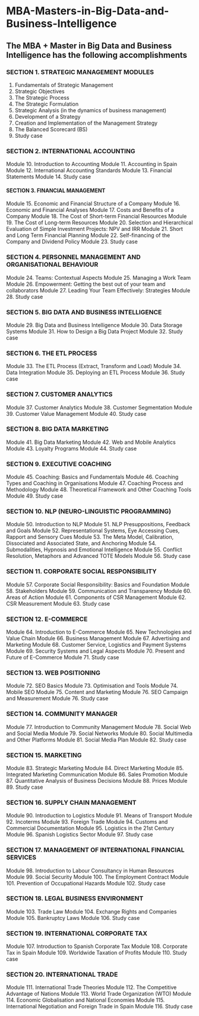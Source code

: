 # MBA-Masters-in-Big-Data-and-Business-Intelligence


## The MBA + Master in Big Data and Business Intelligence has the following accomplishments

### SECTION 1. STRATEGIC MANAGEMENT MODULES
1. Fundamentals of Strategic Management
2. Strategic Objectives
3. The Strategic Process
4. The Strategic Formulation
5. Strategic Analysis (in the dynamics of business management)
6. Development of a Strategy
7. Creation and Implementation of the Management Strategy
8. The Balanced Scorecard (BS)
9. Study case

### SECTION 2. INTERNATIONAL ACCOUNTING
Module 10. Introduction to Accounting
Module 11. Accounting in Spain
Module 12. International Accounting Standards
Module 13. Financial Statements
Module 14. Study case

#### SECTION 3. FINANCIAL MANAGEMENT
Module 15. Economic and Financial Structure of a Company
Module 16. Economic and Financial Analyses
Module 17. Costs and Benefits of a Company
Module 18. The Cost of Short-term Financial Resources
Module 19. The Cost of Long-term Resources
Module 20. Selection and Hierarchical Evaluation of Simple Investment Projects: NPV and IRR
Module 21. Short and Long Term Financial Planning
Module 22. Self-financing of the Company and Dividend Policy
Module 23. Study case

### SECTION 4. PERSONNEL MANAGEMENT AND ORGANISATIONAL BEHAVIOUR
Module 24. Teams: Contextual Aspects
Module 25. Managing a Work Team
Module 26. Empowerment: Getting the best out of your team and collaborators
Module 27. Leading Your Team Effectively: Strategies
Module 28. Study case

### SECTION 5. BIG DATA AND BUSINESS INTELLIGENCE
Module 29. Big Data and Business Intelligence
Module 30. Data Storage Systems
Module 31. How to Design a Big Data Project
Module 32. Study case

### SECTION 6. THE ETL PROCESS
Module 33. The ETL Process (Extract, Transform and Load)
Module 34. Data Integration
Module 35. Deploying an ETL Process
Module 36. Study case

### SECTION 7. CUSTOMER ANALYTICS
Module 37. Customer Analytics
Module 38. Customer Segmentation
Module 39. Customer Value Management
Module 40. Study case

### SECTION 8. BIG DATA MARKETING
Module 41. Big Data Marketing
Module 42. Web and Mobile Analytics
Module 43. Loyalty Programs
Module 44. Study case

### SECTION 9. EXECUTIVE COACHING
Module 45. Coaching: Basics and Fundamentals
Module 46. Coaching Types and Coaching in Organisations
Module 47. Coaching Process and Methodology
Module 48. Theoretical Framework and Other Coaching Tools
Module 49. Study case

### SECTION 10. NLP (NEURO-LINGUISTIC PROGRAMMING)
Module 50. Introduction to NLP
Module 51. NLP Presuppositions, Feedback and Goals
Module 52. Representational Systems, Eye Accessing Cues, Rapport and Sensory Cues
Module 53. The Meta Model, Calibration, Dissociated and Associated State, and Anchoring
Module 54. Submodalities, Hypnosis and Emotional Intelligence
Module 55. Conflict Resolution, Metaphors and Advanced TOTE Models
Module 56. Study case

### SECTION 11. CORPORATE SOCIAL RESPONSIBILITY
Module 57. Corporate Social Responsibility: Basics and Foundation
Module 58. Stakeholders
Module 59. Communication and Transparency
Module 60. Areas of Action
Module 61. Components of CSR Management
Module 62. CSR Measurement
Module 63. Study case

### SECTION 12. E-COMMERCE
Module 64. Introduction to E-Commerce
Module 65. New Technologies and Value Chain
Module 66. Business Management
Module 67. Advertising and Marketing
Module 68. Customer Service, Logistics and Payment Systems
Module 69. Security Systems and Legal Aspects
Module 70. Present and Future of E-Commerce
Module 71. Study case

### SECTION 13. WEB POSITIONING
Module 72. SEO Basics
Module 73. Optimisation and Tools
Module 74. Mobile SEO
Module 75. Content and Marketing
Module 76. SEO Campaign and Measurement
Module 76. Study case

### SECTION 14. COMMUNITY MANAGER
Module 77. Introduction to Community Management
Module 78. Social Web and Social Media
Module 79. Social Networks
Module 80. Social Multimedia and Other Platforms
Module 81. Social Media Plan
Module 82. Study case

### SECTION 15. MARKETING
Module 83. Strategic Marketing
Module 84. Direct Marketing
Module 85. Integrated Marketing Communication
Module 86. Sales Promotion
Module 87. Quantitative Analysis of Business Decisions
Module 88. Prices
Module 89. Study case

### SECTION 16. SUPPLY CHAIN MANAGEMENT
Module 90. Introduction to Logistics
Module 91. Means of Transport
Module 92. Incoterms
Module 93. Foreign Trade
Module 94. Customs and Commercial Documentation
Module 95. Logistics in the 21st Century
Module 96. Spanish Logistics Sector
Module 97. Study case

### SECTION 17. MANAGEMENT OF INTERNATIONAL FINANCIAL SERVICES
Module 98. Introduction to Labour Consultancy in Human Resources
Module 99. Social Security
Module 100. The Employment Contract
Module 101. Prevention of Occupational Hazards
Module 102. Study case

### SECTION 18. LEGAL BUSINESS ENVIRONMENT
Module 103. Trade Law
Module 104. Exchange Rights and Companies
Module 105. Bankruptcy Laws
Module 106. Study case

### SECTION 19. INTERNATIONAL CORPORATE TAX
Module 107. Introduction to Spanish Corporate Tax
Module 108. Corporate Tax in Spain
Module 109. Worldwide Taxation of Profits
Module 110. Study case

### SECTION 20. INTERNATIONAL TRADE
Module 111. International Trade Theories
Module 112. The Competitive Advantage of Nations
Module 113. World Trade Organization (WTO)
Module 114. Economic Globalisation and National Economies
Module 115. International Negotiation and Foreign Trade in Spain
Module 116. Study case
